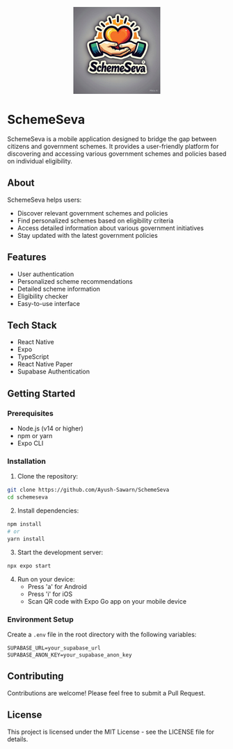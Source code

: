 <p align="center">
  <img src="assets/images/SchemeSeva.jpeg" alt="SchemeSeva Logo" width="200" height="200"/>
</p>

# SchemeSeva

SchemeSeva is a mobile application designed to bridge the gap between citizens and government schemes. It provides a user-friendly platform for discovering and accessing various government schemes and policies based on individual eligibility.

## About

SchemeSeva helps users:

- Discover relevant government schemes and policies
- Find personalized schemes based on eligibility criteria
- Access detailed information about various government initiatives
- Stay updated with the latest government policies

## Features

- User authentication
- Personalized scheme recommendations
- Detailed scheme information
- Eligibility checker
- Easy-to-use interface

## Tech Stack

- React Native
- Expo
- TypeScript
- React Native Paper
- Supabase Authentication

## Getting Started

### Prerequisites

- Node.js (v14 or higher)
- npm or yarn
- Expo CLI

### Installation

1. Clone the repository:

```bash
git clone https://github.com/Ayush-Sawarn/SchemeSeva
cd schemeseva
```

2. Install dependencies:

```bash
npm install
# or
yarn install
```

3. Start the development server:

```bash
npx expo start
```

4. Run on your device:
   - Press 'a' for Android
   - Press 'i' for iOS
   - Scan QR code with Expo Go app on your mobile device

### Environment Setup

Create a `.env` file in the root directory with the following variables:

```
SUPABASE_URL=your_supabase_url
SUPABASE_ANON_KEY=your_supabase_anon_key
```

## Contributing

Contributions are welcome! Please feel free to submit a Pull Request.

## License

This project is licensed under the MIT License - see the LICENSE file for details.
